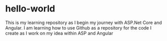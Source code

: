 # hello-world
This is my learning repository as I begin my journey with ASP.Net Core and Angular.
I am learning how to use Github as a repository for the code I create as I work on my idea within ASP and Angular

